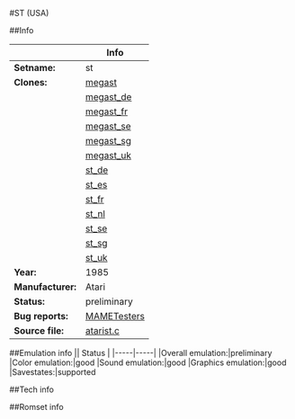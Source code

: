 #ST (USA)

##Info

||Info|
|-----|-----|
|**Setname:**|st
|**Clones:**|[megast](megast.md)
||[megast_de](megast_de.md)
||[megast_fr](megast_fr.md)
||[megast_se](megast_se.md)
||[megast_sg](megast_sg.md)
||[megast_uk](megast_uk.md)
||[st_de](st_de.md)
||[st_es](st_es.md)
||[st_fr](st_fr.md)
||[st_nl](st_nl.md)
||[st_se](st_se.md)
||[st_sg](st_sg.md)
||[st_uk](st_uk.md)
|**Year:**|1985
|**Manufacturer:**|Atari
|**Status:**|preliminary
|**Bug reports:**|[MAMETesters](http://mametesters.org/view_all_set.php?type=1&temporary=y&search=atarist.c)
|**Source file:**|[atarist.c](https://github.com/mamedev/mame/blob/master/src/mess/drivers/atarist.c)

##Emulation info
|| Status |
|-----|-----|
|Overall emulation:|preliminary
|Color emulation:|good
|Sound emulation:|good
|Graphics emulation:|good
|Savestates:|supported

##Tech info

##Romset info

<!--- START OF EDITED COMMENT DO NOT TOUCH TEXT ABOVE-->
